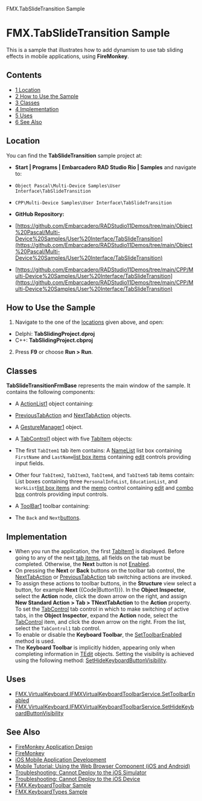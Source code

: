 FMX.TabSlideTransition Sample[]()
# FMX.TabSlideTransition Sample 


This is a sample that illustrates how to add dynamism to use tab sliding effects in mobile applications, using **FireMonkey**.
## Contents



* [1 Location](#Location)
* [2 How to Use the Sample](#How_to_Use_the_Sample)
* [3 Classes](#Classes)
* [4 Implementation](#Implementation)
* [5 Uses](#Uses)
* [6 See Also](#See_Also)


## Location 

You can find the **TabSlideTransition** sample project at:
* **Start | Programs | Embarcadero RAD Studio Rio | Samples** and navigate to:

* `Object Pascal\Multi-Device Samples\User Interface\TabSlideTransition`
* `CPP\Multi-Device Samples\User Interface\TabSlideTransition`

* **GitHub Repository:**

* [https://github.com/Embarcadero/RADStudio11Demos/tree/main/Object%20Pascal/Multi-Device%20Samples/User%20Interface/TabSlideTransition](https://github.com/Embarcadero/RADStudio11Demos/tree/main/Object%20Pascal/Multi-Device%20Samples/User%20Interface/TabSlideTransition)
* [https://github.com/Embarcadero/RADStudio11Demos/tree/main/CPP/Multi-Device%20Samples/User%20Interface/TabSlideTransition](https://github.com/Embarcadero/RADStudio11Demos/tree/main/CPP/Multi-Device%20Samples/User%20Interface/TabSlideTransition)

## How to Use the Sample 


1.  Navigate to the one of the [locations](#Location) given above, and open:

*  Delphi: **TabSlidingProject.dproj**
*  C++: **TabSlidingProject.cbproj**

2.  Press **F9** or choose **Run > Run**.

## Classes 

**TabSlideTransitionFrmBase** represents the main window of the sample. It contains the following components:
*  A [ActionList1](http://docwiki.embarcadero.com/Libraries/en/FMX.ActnList.TActionList) object containing:

* [PreviousTabAction](http://docwiki.embarcadero.com/Libraries/en/FMX.TabControl.TPreviousTabAction) and [NextTabAction](http://docwiki.embarcadero.com/Libraries/en/FMX.TabControl.TNextTabAction) objects.

*  A [GestureManager1](http://docwiki.embarcadero.com/Libraries/en/FMX.Gestures.TGestureManager) object.
*  A [TabControl1](http://docwiki.embarcadero.com/Libraries/en/FMX.TabControl.TTabControl) object with five [TabItem](http://docwiki.embarcadero.com/Libraries/en/FMX.TabControl.TTabItem) objects:

*  The first `TabItem1` tab item contains:
A [NameList](http://docwiki.embarcadero.com/Libraries/en/FMX.ListBox.TListBox) list box containing `FirstName` and `LastName`[list box items](http://docwiki.embarcadero.com/Libraries/en/FMX.ListBox.TListBoxItem) containing [edit](http://docwiki.embarcadero.com/Libraries/en/FMX.Edit.TEdit) controls providing input fields.

*  Other four `TabItem2`, `TabItem3`, `TabItem4`, and `TabItem5` tab items contain:
List boxes containing three `PersonalInfoList`, `EducationList`, and `WorkList`[list box items](http://docwiki.embarcadero.com/Libraries/en/FMX.ListBox.TListBoxItem) and the [memo](http://docwiki.embarcadero.com/Libraries/en/FMX.Memo.TMemo) control containing [edit](http://docwiki.embarcadero.com/Libraries/en/FMX.Edit.TEdit) and [combo box](http://docwiki.embarcadero.com/Libraries/en/FMX.ListBox.TComboBox) controls providing input controls.
*  A [ToolBar1](http://docwiki.embarcadero.com/Libraries/en/FMX.StdCtrls.TToolBar) toolbar containing:

*  The `Back` and `Next`[buttons](http://docwiki.embarcadero.com/Libraries/en/FMX.StdCtrls.TButton).

## Implementation 


*  When you run the application, the first [TabItem1](http://docwiki.embarcadero.com/Libraries/en/FMX.TabControl.TTabItem) is displayed. Before going to any of the next [tab items](http://docwiki.embarcadero.com/Libraries/en/FMX.TabControl.TTabItem), all fields on the tab must be completed. Otherwise, the **Next** button is not [Enabled](http://docwiki.embarcadero.com/Libraries/en/FMX.Controls.TControl.Enabled).
*  On pressing the **Next** or **Back** buttons on the toolbar tab control, the [NextTabAction](http://docwiki.embarcadero.com/Libraries/en/FMX.TabControl.TNextTabAction) or
[PreviousTabAction](http://docwiki.embarcadero.com/Libraries/en/FMX.TabControl.TPreviousTabAction) tab switching actions are invoked.
*  To assign these actions to toolbar buttons, in the **Structure** view select a button, for example **Next** ({Code|Button1}}). In the **Object Inspector**, select the **Action** node, click the down arrow on the right, and assign **New Standard Action > Tab > TNextTabAction** to the **Action** property. To set the [TabControl](http://docwiki.embarcadero.com/Libraries/en/FMX.TabControl.TPreviousTabAction.TabControl) tab control in which to make switching of active tabs, in the **Object Inspector**, expand the **Action** node, select the [TabControl](http://docwiki.embarcadero.com/Libraries/en/FMX.TabControl.TPreviousTabAction.TabControl) item, and click the down arrow on the right. From the list, select the `TabControl1` tab control.
*  To enable or disable the **Keyboard Toolbar**, the [SetToolbarEnabled](http://docwiki.embarcadero.com/Libraries/en/FMX.VirtualKeyboard.IFMXVirtualKeyboardToolbarService.SetToolbarEnabled) method is used.
*  The **Keyboard Toolbar** is implicitly hidden, appearing only when completing information in [TEdit](http://docwiki.embarcadero.com/Libraries/en/FMX.Edit.TEdit) objects. Setting the visibility is achieved using the following method: [SetHideKeyboardButtonVisibility](http://docwiki.embarcadero.com/Libraries/en/FMX.VirtualKeyboard.IFMXVirtualKeyboardToolbarService.SetHideKeyboardButtonVisibility).

## Uses 


* [FMX.VirtualKeyboard.IFMXVirtualKeyboardToolbarService.SetToolbarEnabled](http://docwiki.embarcadero.com/Libraries/en/FMX.VirtualKeyboard.IFMXVirtualKeyboardToolbarService.SetToolbarEnabled)
* [FMX.VirtualKeyboard.IFMXVirtualKeyboardToolbarService.SetHideKeyboardButtonVisibility](http://docwiki.embarcadero.com/Libraries/en/FMX.VirtualKeyboard.IFMXVirtualKeyboardToolbarService.SetHideKeyboardButtonVisibility)

## See Also 


* [FireMonkey Application Design](http://docwiki.embarcadero.com/RADStudio/en/FireMonkey_Application_Design)
* [FireMonkey](http://docwiki.embarcadero.com/RADStudio/en/FireMonkey)
* [iOS Mobile Application Development](http://docwiki.embarcadero.com/RADStudio/en/iOS_Mobile_Application_Development)
* [Mobile Tutorial: Using the Web Browser Component (iOS and Android)](http://docwiki.embarcadero.com/RADStudio/en/Mobile_Tutorial:_Using_the_Web_Browser_Component_(iOS_and_Android))
* [Troubleshooting: Cannot Deploy to the iOS Simulator](http://docwiki.embarcadero.com/RADStudio/en/Troubleshooting:_Cannot_Deploy_iOS_App_to_iOS_Simulator)
* [Troubleshooting: Cannot Deploy to the iOS Device](http://docwiki.embarcadero.com/RADStudio/en/Troubleshooting:_Cannot_Deploy_to_the_iOS_Device)
* [FMX.KeyboardToolbar Sample](http://docwiki.embarcadero.com/CodeExamples/en/FMX.KeyboardToolbar_Sample)
* [FMX.KeyboardTypes Sample](http://docwiki.embarcadero.com/CodeExamples/en/FMX.KeyboardTypes_Sample)





